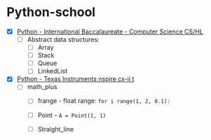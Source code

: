 # Python-school

- [x] [Python - International Baccalaureate - Computer Science CS/HL](ib)
  - [ ] Abstract data structures:
    - [ ] Array
    - [ ] Stack
    - [ ] Queue
    - [ ] LinkedList

- [x] [Python - Texas Instruments nspire cx-ii t](ti)
  - [ ] math_plus
    - [ ] frange - float range: ```for i range(1, 2, 0.1):```
    - [ ] Point - ```A = Point(1, 1)```
    - [ ] Straight_line
  
